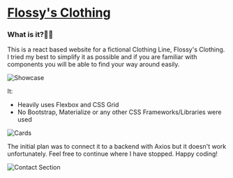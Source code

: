 # [Flossy's Clothing][website]

### What is it?🤷‍♂️

This is a react based website for a fictional Clothing Line, Flossy's Clothing. I tried my best to simplify it as possible and if you are familiar with components you will be able to find your way around easily.

![Showcase]('https://www.udrop.com/dndQ/flossys3.png')

It:
  - Heavily uses Flexbox and CSS Grid
  - No Bootstrap, Materialize or any other CSS Frameworks/Libraries were used

![Cards](https://www.udrop.com/file/dndR/flossys2.png)

The initial plan was to connect it to a backend with Axios but it doesn't work unfortunately. Feel free to continue where I have stopped. Happy coding!

![Contact Section](https://www.udrop.com/file/dndS/flossys1.png)

[website]: https://flossysclothing.netlify.app
